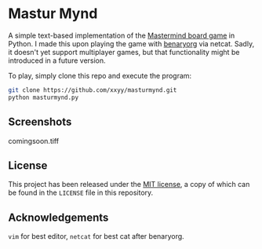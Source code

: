 Mastur Mynd
===========

A simple text-based implementation of the [Mastermind board game](https://en.wikipedia.org/wiki/Mastermind_%28board_game%29) in Python. I made this upon playing the game with [benaryorg](https://github.com/benaryorg) via netcat. Sadly, it doesn't yet support multiplayer games, but that functionality might be introduced in a future version.


To play, simply clone this repo and execute the program:

````bash
git clone https://github.com/xxyy/masturmynd.git
python masturmynd.py
````

Screenshots
-----------
comingsoon.tiff


License
-------
This project has been released under the [MIT license](http://choosealicense.com/licenses/mit/), a copy of which can be found in the `LICENSE` file in this repository.

Acknowledgements
----------------

`vim` for best editor, `netcat` for best cat after benaryorg.
